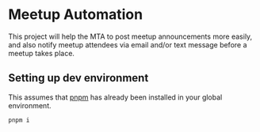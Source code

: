 # Meetup Automation

This project will help the MTA to post meetup announcements more easily, and
also notify meetup attendees via email and/or text message before a meetup takes
place.

## Setting up dev environment

This assumes that [pnpm](https://pnpm.io/) has already been installed in your
global environment.

```bash
pnpm i
```